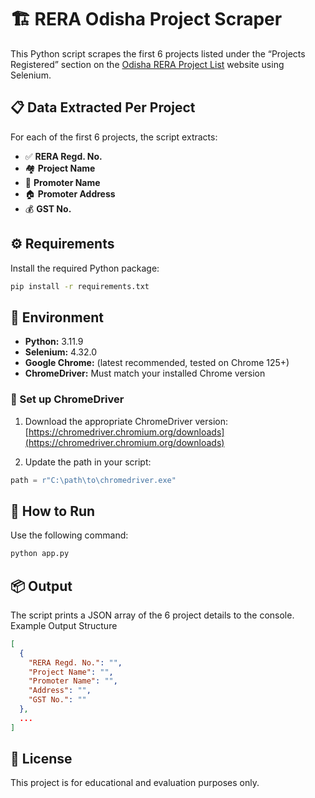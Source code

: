 
# 🏗️ RERA Odisha Project Scraper

This Python script scrapes the first 6 projects listed under the “Projects Registered” section on the [Odisha RERA Project List](https://rera.odisha.gov.in/projects/project-list) website using Selenium.

## 📋 Data Extracted Per Project

For each of the first 6 projects, the script extracts:

- ✅ **RERA Regd. No.**
- 🏘️ **Project Name**
- 👤 **Promoter Name** 
- 🏠 **Promoter Address** 
- 💰 **GST No.**

## ⚙️ Requirements

Install the required Python package:

```bash
pip install -r requirements.txt
```

## 🐍 Environment

- **Python:** 3.11.9  
- **Selenium:** 4.32.0  
- **Google Chrome:** (latest recommended, tested on Chrome 125+)  
- **ChromeDriver:** Must match your installed Chrome version  

### 🔧 Set up ChromeDriver

1. Download the appropriate ChromeDriver version:  
   [https://chromedriver.chromium.org/downloads](https://chromedriver.chromium.org/downloads)

2. Update the path in your script:

```python
path = r"C:\path\to\chromedriver.exe"
```

## 🚀 How to Run

Use the following command:

```bash
python app.py
```

## 📦 Output

The script prints a JSON array of the 6 project details to the console. Example Output Structure
```json
[
  {
    "RERA Regd. No.": "",
    "Project Name": "",
    "Promoter Name": "",
    "Address": "",
    "GST No.": ""
  },
  ...
]
```

## 📄 License

This project is for educational and evaluation purposes only.
